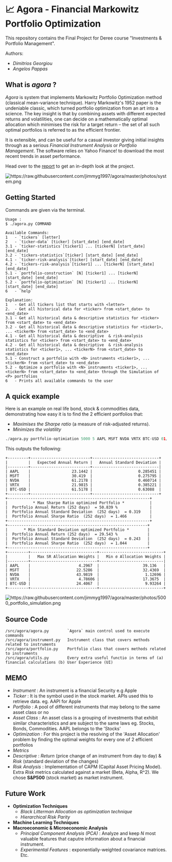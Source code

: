 # 📈 Agora - Financial Markowitz Portfolio Optimization

This repository contains the Final Project for Deree course "Investments & Portfolio Management".

Authors:

* *Dimitrios Georgiou*
* *Angelos Pappas*

## What is *agora* ?

*Agora* is system that implements Markowitz Portfolio Optimization method (classical mean-variance technique). Harry Markowitz's 1952 paper is the undeniable classic, which turned portfolio optimization from an art into a science. The key insight is that by combining assets with different expected returns and volatilities, one can decide on a mathematically optimal allocation which minimises the risk for a target return – the set of all such optimal portfolios is referred to as the efficient frontier.


It is extensible, and can be useful for a casual investor giving initial insights through as a serious *Financial Instrument Analysis* or *Portfolio Management*. The software relies on Yahoo Finance! to download the most recent trends in asset performance.

Head over to the [report](https://raw.githubusercontent.com/jimmyg1997/NTUA-Multi-Criteria-Decision-Analysis/master/report.pdf) to get an in-depth look at the project.



<img src="https://raw.githubusercontent.com/jimmyg1997/agora/master/photos/system.png" alt="https://raw.githubusercontent.com/jimmyg1997/agora/master/photos/system.png">


## Getting Started

Commands are given via the terminal.
```
Usage :
$ ./agora.py COMMAND

Available Commands:
1   - `tickers` [letter]
2   - `ticker-data` [ticker] [start_date] [end_date]
3.1 - `ticker-statistics`[ticker1] ... [tickerN] [start_date] [end_date]
3.2 - `tickers-statistics`[ticker] [start_date] [end_date]
4.1 - `ticker-risk-analysis`[ticker] [start_date] [end_date]
4.2 - `tickers-risk-analysis`[ticker1] ... [tickerN] [start_date] [end_date]
5.1 - `portfolio-construction` [N] [ticker1] ... [tickerN] [start_date] [end_date]
5.2 - `portfolio-optimization` [N] [ticker1] ... [tickerN] [start_date] [end_date]
6   - `help`

Explanation:
1   - Get all tickers list that starts with <letter>
2.  - Get all historical data for <ticker> from <start_date> to <end_date>
3.1 - Get all historical data & descriptive statistics for <ticker> from <start_date> to <end_date>
3.2 - Get all historical data & descriptive statistics for <ticker1>, ... <tickerN> from <start_date> to <end_date>
4.1 - Get all historical data & descriptive  & risk-analysis statistics for <ticker> from <start_date> to <end_date>
4.2 - Get all historical data & descriptive  & risk-analysis statistics for <ticker1>, ... <tickerN> from <start_date> to <end_date>
5.1 - Construct a portfolio with <N> instruments <ticker1>, ... <tickerN> from <start_date> to <end_date>
5.2 - Optimize a portfolio with <N> instruments <ticker1>, ... <tickerN> from <start_date> to <end_date> through the Simulation of <P> portfolios
6   - Prints all available commands to the user
```

## A quick example

Here is an example on real life bond, stock & commodities data, demonstrating how easy it is to find the 2 efficient portfolios that:

* *Maximises the Sharpe ratio* (a measure of risk-adjusted returns).
* *Minimizes the volatility*

```python
./agora.py portfolio-optimiation 5000 5 AAPL MSFT NVDA VRTX BTC-USD 01/01/2015 23/04/2020
```

This outputs the following:

```
+---------+--------------------------+-----------------------------+
|         |   Expected Annual Return |   Annual Standard Deviation |
|---------+--------------------------+-----------------------------|
| AAPL    |                  23.1442 |                    0.285451 |
| MSFT    |                  30.419  |                    0.275795 |
| NVDA    |                  61.2178 |                    0.460714 |
| VRTX    |                  21.9815 |                    0.385221 |
| BTC-USD |                  61.5178 |                    0.63088  |
+---------+--------------------------+-----------------------------+
+--------------------------------------------------------------+
|           * Max Sharpe Ratio optimized Portfolio *           |
|  Portfolio Annual Return (252 days)  = 50.839 %              |
|  Portfolio Annual Standard Deviation  (252 days)  = 0.319    |
|  Portfolio Annual Sharpe Ratio  (252 days)  = 1.466          |
+--------------------------------------------------------------+
+-------------------------------------------------------------+
|       * Min Standard Deviation optimized Portfolio *        |
|  Portfolio Annual Return (252 days)  = 29.543 %             |
|  Portfolio Annual Standard Deviation  (252 days)  = 0.243   |
|  Portfolio Annual Sharpe Ratio  (252 days)  = 1.044         |
+-------------------------------------------------------------+
+---------+-----------------------------+----------------------------+
|         |   Max SR Allocation Weights |   Min σ Allocation Weights |
|---------+-----------------------------+----------------------------|
| AAPL    |                     4.2967  |                   39.136   |
| MSFT    |                    22.5286  |                   32.4369  |
| NVDA    |                    43.9819  |                    1.12696 |
| VRTX    |                     4.78606 |                   17.3675  |
| BTC-USD |                    24.4067  |                    9.93264 |
+---------+-----------------------------+----------------------------+
```

<img src="https://raw.githubusercontent.com/jimmyg1997/agora/master/photos/5000_portfolio_simulation.png" alt="https://raw.githubusercontent.com/jimmyg1997/agora/master/photos/5000_portfolio_simulation.png">

## Source Code
```
/src/agora/agora.py        `Agora` main control used to execute commands
/src/agora/instrument.py   Instrument class that covers methods related to instruments
/src/agora/portfolio.py    Portfolio class that covers methods related to instruments
/src/agora/utils.py        Every extra useful functio in terms of (a) financial calculations (b) User Experience (UI)

```

## ΜΕΜΟ
* *Instrument*   : An instrument is a financial Security e.g Apple
* *Ticker*       : It is the symbol used in the stock market. APIs used this to retrieve data. eg. AAPl for Apple
* *Portfolio*    : A pool of different instruments that may belong to the same asset class or no
* *Asset Class*  : An asset class is a grouping of investments that exhibit similar characteristics and are subject to the same laws eg. Stocks, Bonds, Commodities. AAPL belongs to the 'Stocks'
* *Optimization* : For this project is the resolving of the 'Asset Allocation' problem by finding the optimal weights for every one of 2 efficient portfolios
* *Metrics*
 * *Descriptive*   : *Return* (price change of an instrument from day to day) & *Risk* (standard deviation of the changes)
 * *Risk Analysis* : Implementation of CAPM (Capital Asset Pricing Model). Extra *Risk* metrics calculated against a market (Beta, Alpha, R^2). We chose **S&P500** (stock market) as market instrument.


## Future Work

* **Optimization Techniques**
  * *Black Litterman Allocation as optimization technique*
  * *Hierarchical Risk Parity*
* **Machine Learning Techniques**
* **Macroeconomic & Microeconomic Analysis**
  * *Principal Component Analysis (PCA)* : Analyze and keep *N* most valuable features that caputre information about a financial instrument.
  * *Experimental Features* : exponentially-weighted covariance matrices. Etc.
 
